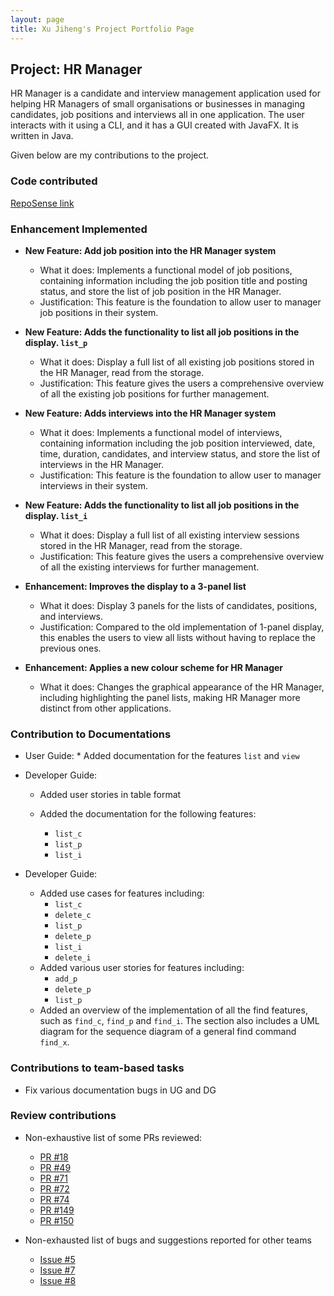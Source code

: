 ```yaml
---
layout: page
title: Xu Jiheng's Project Portfolio Page
---
```


## Project: HR Manager

HR Manager is a candidate and interview management application used for helping HR Managers of small organisations
or businesses in managing candidates, job positions and interviews all in one application.
The user interacts with it using a CLI, and it has a GUI created with JavaFX. It is written in Java.

Given below are my contributions to the project.

### Code contributed

[RepoSense link](https://nus-cs2103-ay2122s1.github.io/tp-dashboard/?search=zincatz&sort=groupTitle&sortWithin=title&since=2021-09-17&timeframe=commit&mergegroup=&groupSelect=groupByRepos&breakdown=false&tabOpen=true&tabType=zoom&zA=JeffZincatz&zR=AY2122S1-CS2103T-W13-1%2Ftp%5Bmaster%5D&zACS=216.40371024734984&zS=2021-09-17&zFS=&zU=2021-11-06&zMG=false&zFTF=commit&zFGS=groupByRepos&zFR=false)

### Enhancement Implemented

* **New Feature: Add job position into the HR Manager system**
  * What it does: Implements a functional model of job positions, containing information including the job position title and posting status, and store the list of job position in the HR Manager.
  * Justification: This feature is the foundation to allow user to manager job positions in their system.

* **New Feature: Adds the functionality to list all job positions in the display. `list_p`**
    * What it does: Display a full list of all existing job positions stored in the HR Manager, read from the storage.
    * Justification: This feature gives the users a comprehensive overview of all the existing job positions for further management.

* **New Feature: Adds interviews into the HR Manager system**
    * What it does: Implements a functional model of interviews, containing information including the job position interviewed, date, time, duration, candidates, and interview status, and store the list of interviews in the HR Manager.
    * Justification: This feature is the foundation to allow user to manager interviews in their system.

* **New Feature: Adds the functionality to list all job positions in the display. `list_i`**
    * What it does: Display a full list of all existing interview sessions stored in the HR Manager, read from the storage.
    * Justification: This feature gives the users a comprehensive overview of all the existing interviews for further management.

* **Enhancement: Improves the display to a 3-panel list**
  * What it does: Display 3 panels for the lists of candidates, positions, and interviews.
  * Justification: Compared to the old implementation of 1-panel display, this enables the users to view all lists without having to replace the previous ones.

* **Enhancement: Applies a new colour scheme for HR Manager**
  * What it does: Changes the graphical appearance of the HR Manager, including highlighting the panel lists, making HR Manager more distinct from other applications.

### Contribution to Documentations

* User Guide:
        * Added documentation for the features `list` and `view`
* Developer Guide:
    * Added user stories in table format

    * Added the documentation for the following features:
      * `list_c`
      * `list_p`
      * `list_i`

* Developer Guide:
  * Added use cases for features including:
    * `list_c`
    * `delete_c`
    * `list_p`
    * `delete_p`
    * `list_i`
    * `delete_i`
  * Added various user stories for features including:
    * `add_p`
    * `delete_p`
    * `list_p`
  * Added an overview of the implementation of all the find features, such as `find_c`, `find_p` and `find_i`. The section also includes a UML diagram for the sequence diagram of a general find command `find_x`.

### Contributions to team-based tasks

* Fix various documentation bugs in UG and DG

### Review contributions
* Non-exhaustive list of some PRs reviewed:
  * [PR #18](https://github.com/AY2122S1-CS2103T-W13-1/tp/pull/18)
  * [PR #49](https://github.com/AY2122S1-CS2103T-W13-1/tp/pull/49)
  * [PR #71](https://github.com/AY2122S1-CS2103T-W13-1/tp/pull/71)
  * [PR #72](https://github.com/AY2122S1-CS2103T-W13-1/tp/pull/72)
  * [PR #74](https://github.com/AY2122S1-CS2103T-W13-1/tp/pull/74)
  * [PR #149](https://github.com/AY2122S1-CS2103T-W13-1/tp/pull/149)
  * [PR #150](https://github.com/AY2122S1-CS2103T-W13-1/tp/pull/150)

* Non-exhausted list of bugs and suggestions reported for other teams
  * [Issue #5](https://github.com/JeffZincatz/ped/issues/5)
  * [Issue #7](https://github.com/JeffZincatz/ped/issues/7)
  * [Issue #8](https://github.com/JeffZincatz/ped/issues/8)
